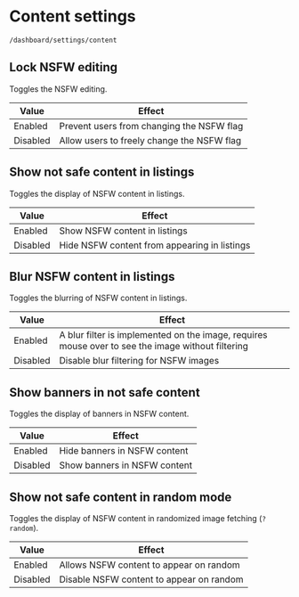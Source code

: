 # Content settings

`/dashboard/settings/content`

## Lock NSFW editing

Toggles the NSFW editing.

| Value    | Effect                                     |
| -------- | ------------------------------------------ |
| Enabled | Prevent users from changing the NSFW flag  |
| Disabled | Allow users to freely change the NSFW flag |

## Show not safe content in listings

Toggles the display of NSFW content in listings.

| Value    | Effect                                       |
| -------- | -------------------------------------------- |
| Enabled | Show NSFW content in listings                |
| Disabled | Hide NSFW content from appearing in listings |

## Blur NSFW content in listings

Toggles the blurring of NSFW content in listings.

| Value    | Effect                                                                                            |
| -------- | ------------------------------------------------------------------------------------------------- |
| Enabled | A blur filter is implemented on the image, requires mouse over to see the image without filtering |
| Disabled | Disable blur filtering for NSFW images                                                            |

## Show banners in not safe content

Toggles the display of banners in NSFW content.

| Value    | Effect                       |
| -------- | ---------------------------- |
| Enabled | Hide banners in NSFW content |
| Disabled | Show banners in NSFW content |

## Show not safe content in random mode

Toggles the display of NSFW content in randomized image fetching (`?random`).

| Value    | Effect                                   |
| -------- | ---------------------------------------- |
| Enabled | Allows NSFW content to appear on random  |
| Disabled | Disable NSFW content to appear on random |
